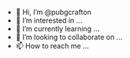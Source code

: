 - 👋 Hi, I’m @pubgcrafton
- 👀 I’m interested in ...
- 🌱 I’m currently learning ...
- 💞️ I’m looking to collaborate on ...
- 📫 How to reach me ...

<!---
pubgcrafton/pubgcrafton is a ✨ special ✨ repository because its `README.md` (this file) appears on your GitHub profile.
You can click the Preview link to take a look at your changes.
--->
